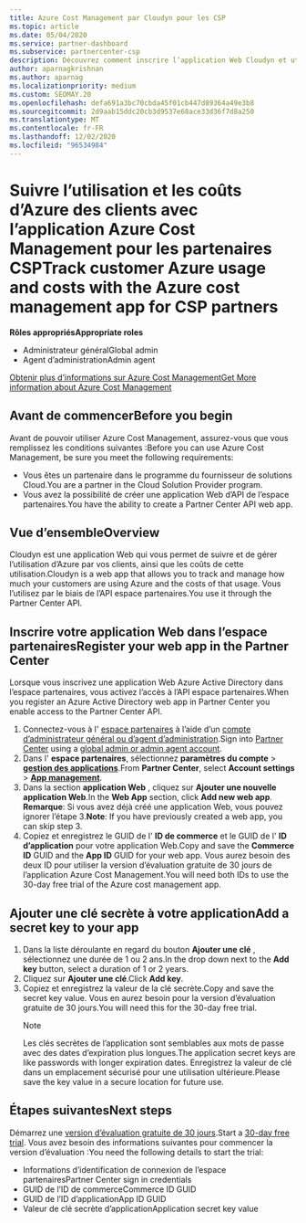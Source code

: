 ```yaml
---
title: Azure Cost Management par Cloudyn pour les CSP
ms.topic: article
ms.date: 05/04/2020
ms.service: partner-dashboard
ms.subservice: partnercenter-csp
description: Découvrez comment inscrire l’application Web Cloudyn et utiliser une clé secrète pour celle-ci dans l’espace partenaires afin de pouvoir utiliser l’application pour suivre l’utilisation et les coûts d’Azure du client.
author: aparnagkrishnan
ms.author: aparnag
ms.localizationpriority: medium
ms.custom: SEOMAY.20
ms.openlocfilehash: defa691a3bc70cbda45f01cb447d89364a49e3b8
ms.sourcegitcommit: 2d9aab15ddc20cb3d9537e68ace33d36f7d8a250
ms.translationtype: MT
ms.contentlocale: fr-FR
ms.lasthandoff: 12/02/2020
ms.locfileid: "96534984"
---
```

# <a name="track-customer-azure-usage-and-costs-with-the-azure-cost-management-app-for-csp-partners"></a><span data-ttu-id="d43a4-103">Suivre l’utilisation et les coûts d’Azure des clients avec l’application Azure Cost Management pour les partenaires CSP</span><span class="sxs-lookup"><span data-stu-id="d43a4-103">Track customer Azure usage and costs with the Azure cost management app for CSP partners</span></span>  

<span data-ttu-id="d43a4-104">**Rôles appropriés**</span><span class="sxs-lookup"><span data-stu-id="d43a4-104">**Appropriate roles**</span></span>

- <span data-ttu-id="d43a4-105">Administrateur général</span><span class="sxs-lookup"><span data-stu-id="d43a4-105">Global admin</span></span>
- <span data-ttu-id="d43a4-106">Agent d’administration</span><span class="sxs-lookup"><span data-stu-id="d43a4-106">Admin agent</span></span>

[<span data-ttu-id="d43a4-107">Obtenir plus d’informations sur Azure Cost Management</span><span class="sxs-lookup"><span data-stu-id="d43a4-107">Get More information about Azure Cost Management</span></span>](https://go.microsoft.com/fwlink/p/?linkid=857893)

## <a name="before-you-begin"></a><span data-ttu-id="d43a4-108">Avant de commencer</span><span class="sxs-lookup"><span data-stu-id="d43a4-108">Before you begin</span></span>
<span data-ttu-id="d43a4-109">Avant de pouvoir utiliser Azure Cost Management, assurez-vous que vous remplissez les conditions suivantes :</span><span class="sxs-lookup"><span data-stu-id="d43a4-109">Before you can use Azure Cost Management, be sure you meet the following requirements:</span></span>

- <span data-ttu-id="d43a4-110">Vous êtes un partenaire dans le programme du fournisseur de solutions Cloud.</span><span class="sxs-lookup"><span data-stu-id="d43a4-110">You are a partner in the Cloud Solution Provider program.</span></span>
- <span data-ttu-id="d43a4-111">Vous avez la possibilité de créer une application Web d’API de l’espace partenaires.</span><span class="sxs-lookup"><span data-stu-id="d43a4-111">You have the ability to create a Partner Center API web app.</span></span>

## <a name="overview"></a><span data-ttu-id="d43a4-112">Vue d’ensemble</span><span class="sxs-lookup"><span data-stu-id="d43a4-112">Overview</span></span>

<span data-ttu-id="d43a4-113">Cloudyn est une application Web qui vous permet de suivre et de gérer l’utilisation d’Azure par vos clients, ainsi que les coûts de cette utilisation.</span><span class="sxs-lookup"><span data-stu-id="d43a4-113">Cloudyn is a web app that allows you to track and manage how much your customers are using Azure and the costs of that usage.</span></span> <span data-ttu-id="d43a4-114">Vous l’utilisez par le biais de l’API espace partenaires.</span><span class="sxs-lookup"><span data-stu-id="d43a4-114">You use it through the Partner Center API.</span></span>

## <a name="register-your-web-app-in-the-partner-center"></a><span data-ttu-id="d43a4-115">Inscrire votre application Web dans l’espace partenaires</span><span class="sxs-lookup"><span data-stu-id="d43a4-115">Register your web app in the Partner Center</span></span>
<span data-ttu-id="d43a4-116">Lorsque vous inscrivez une application Web Azure Active Directory dans l’espace partenaires, vous activez l’accès à l’API espace partenaires.</span><span class="sxs-lookup"><span data-stu-id="d43a4-116">When you register an Azure Active Directory web app in Partner Center you enable access to the Partner Center API.</span></span> 
1.  <span data-ttu-id="d43a4-117">Connectez-vous à l' [espace partenaires](https://partnercenter.microsoft.com/pcv/dashboard/overview) à l’aide d’un [compte d’administrateur général ou d’agent d’administration](create-user-accounts-and-set-permissions.md).</span><span class="sxs-lookup"><span data-stu-id="d43a4-117">Sign into [Partner Center](https://partnercenter.microsoft.com/pcv/dashboard/overview) using a [global admin or admin agent account](create-user-accounts-and-set-permissions.md).</span></span>
2.  <span data-ttu-id="d43a4-118">Dans l' **espace partenaires**, sélectionnez **paramètres du compte** &gt; **[gestion des applications](https://partnercenter.microsoft.com/pcv/apiintegration/appmanagement)**.</span><span class="sxs-lookup"><span data-stu-id="d43a4-118">From **Partner Center**, select **Account settings** &gt; **[App management](https://partnercenter.microsoft.com/pcv/apiintegration/appmanagement)**.</span></span>
3.  <span data-ttu-id="d43a4-119">Dans la section **application Web** , cliquez sur **Ajouter une nouvelle application Web**.</span><span class="sxs-lookup"><span data-stu-id="d43a4-119">In the **Web App** section, click **Add new web app**.</span></span>
<br> <span data-ttu-id="d43a4-120">**Remarque**: Si vous avez déjà créé une application Web, vous pouvez ignorer l’étape 3.</span><span class="sxs-lookup"><span data-stu-id="d43a4-120">**Note**: If you have previously created a web app, you can skip step 3.</span></span>
4.  <span data-ttu-id="d43a4-121">Copiez et enregistrez le GUID de l' **ID de commerce** et le GUID de l' **ID d’application** pour votre application Web.</span><span class="sxs-lookup"><span data-stu-id="d43a4-121">Copy and save the **Commerce ID** GUID and the **App ID** GUID for your web app.</span></span> <span data-ttu-id="d43a4-122">Vous aurez besoin des deux ID pour utiliser la version d’évaluation gratuite de 30 jours de l’application Azure Cost Management.</span><span class="sxs-lookup"><span data-stu-id="d43a4-122">You will need both IDs to use the 30-day free trial of the Azure cost management app.</span></span>

## <a name="add-a-secret-key-to-your-app"></a><span data-ttu-id="d43a4-123">Ajouter une clé secrète à votre application</span><span class="sxs-lookup"><span data-stu-id="d43a4-123">Add a secret key to your app</span></span>
1. <span data-ttu-id="d43a4-124">Dans la liste déroulante en regard du bouton **Ajouter une clé** , sélectionnez une durée de 1 ou 2 ans.</span><span class="sxs-lookup"><span data-stu-id="d43a4-124">In the drop down next to the **Add key** button, select a duration of 1 or 2 years.</span></span>
2. <span data-ttu-id="d43a4-125">Cliquez sur **Ajouter une clé**.</span><span class="sxs-lookup"><span data-stu-id="d43a4-125">Click **Add key**.</span></span> 
3. <span data-ttu-id="d43a4-126">Copiez et enregistrez la valeur de la clé secrète.</span><span class="sxs-lookup"><span data-stu-id="d43a4-126">Copy and save the secret key value.</span></span> <span data-ttu-id="d43a4-127">Vous en aurez besoin pour la version d’évaluation gratuite de 30 jours.</span><span class="sxs-lookup"><span data-stu-id="d43a4-127">You will need this for the 30-day free trial.</span></span><br>
   > [!NOTE]  
   > <span data-ttu-id="d43a4-128">Les clés secrètes de l’application sont semblables aux mots de passe avec des dates d’expiration plus longues.</span><span class="sxs-lookup"><span data-stu-id="d43a4-128">The application secret keys are like passwords with longer expiration dates.</span></span> <span data-ttu-id="d43a4-129">Enregistrez la valeur de clé dans un emplacement sécurisé pour une utilisation ultérieure.</span><span class="sxs-lookup"><span data-stu-id="d43a4-129">Please save the key value in a secure location for future use.</span></span>

## <a name="next-steps"></a><span data-ttu-id="d43a4-130">Étapes suivantes</span><span class="sxs-lookup"><span data-stu-id="d43a4-130">Next steps</span></span>
<span data-ttu-id="d43a4-131">Démarrez une [version d’évaluation gratuite de 30 jours](https://go.microsoft.com/fwlink/?linkid=857895).</span><span class="sxs-lookup"><span data-stu-id="d43a4-131">Start a [30-day free trial](https://go.microsoft.com/fwlink/?linkid=857895).</span></span>
<span data-ttu-id="d43a4-132">Vous avez besoin des informations suivantes pour commencer la version d’évaluation :</span><span class="sxs-lookup"><span data-stu-id="d43a4-132">You need the following details to start the trial:</span></span>
- <span data-ttu-id="d43a4-133">Informations d’identification de connexion de l’espace partenaires</span><span class="sxs-lookup"><span data-stu-id="d43a4-133">Partner Center sign in credentials</span></span>
- <span data-ttu-id="d43a4-134">GUID de l’ID de commerce</span><span class="sxs-lookup"><span data-stu-id="d43a4-134">Commerce ID GUID</span></span>
- <span data-ttu-id="d43a4-135">GUID de l’ID d’application</span><span class="sxs-lookup"><span data-stu-id="d43a4-135">App ID GUID</span></span>
- <span data-ttu-id="d43a4-136">Valeur de clé secrète d’application</span><span class="sxs-lookup"><span data-stu-id="d43a4-136">Application secret key value</span></span>

